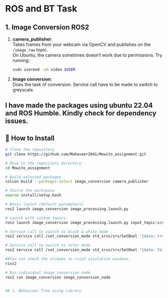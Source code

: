 # ROS and BT Task

## 1. Image Conversion ROS2

1. **camera_publisher**:  
   Takes frames from your webcam via OpenCV and publishes on the `/image_raw` topic.  
   On Ubuntu, the camera sometimes doesn’t work due to permissions. Try running:  
   ```bash
   sudo usermod -aG video $USER
2. **Image conversion**:  
   Does the task of conversion. Service call have to be made to switch to greyscale.
   
I have made the packages using ubuntu 22.04 and ROS Humble. Kindly check for dependency issues.
---

## 📁 How to Install
```bash
# Clone the repository
git clone https://github.com/Mahaveer2041/Mowito_assignment.git

# Move to the repository directory
cd Mowito_assignment

# Build selected packages
colcon build --packages-select image_conversion camera_publisher

# Source the workspace
source install/setup.bash

# Basic launch (default parameters)
ros2 launch image_conversion image_processing.launch.py

# Launch with custom topics
ros2 launch image_conversion image_processing.launch.py input_topic:=/camera/image output_topic:=/processed_image

# Service call to switch to black & white mode
ros2 service call /set_conversion_mode std_srvs/srv/SetBool "{data: true}"

# Service call to switch to color mode
ros2 service call /set_conversion_mode std_srvs/srv/SetBool "{data: false}"

##You can check the streams in rviz2 visulation windows.
rivz2

# Run individual image conversion node
ros2 run image_conversion image_conversion_node


## 2. Behaviour Tree using Library


